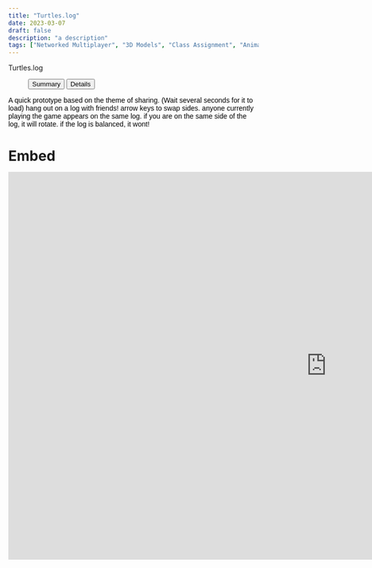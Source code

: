 ```yaml
---
title: "Turtles.log"
date: 2023-03-07
draft: false
description: "a description"
tags: ["Networked Multiplayer", "3D Models", "Class Assignment", "Animals", "Favorite","Game"]
---
```


<div class="window max-w-full">
  <div class="title-bar">
    <div class="title-bar-text">Turtles.log</div>
    <div class="title-bar-controls">
      <!-- <button aria-label="Minimize"></button>
      <button aria-label="Maximize"></button>
      <button aria-label="Close"></button> -->
    </div>
  </div>
  <div class="window-body">
    <menu role="tablist">
      <button aria-selected="true" aria-controls="Summary">Summary</button>
      <button aria-selected="false" aria-controls="Details">Details</button>
    </menu>
    <article role="tabpanel" id="Summary" style="color: black; font-size: 14px; font-variant: JIS04; font-family: arial;">
    <p>A quick prototype based on the theme of sharing. (Wait several seconds for it to load) hang out on a log with friends! arrow keys to swap sides. anyone currently playing the game appears on the same log. if you are on the same side of the log, it will rotate. if the log is balanced, it wont!</p>
    </article>
    <article role="tabpanel" hidden id="Details"  style="color: black; font-size: 14px; font-variant: JIS04; font-family: arial;">
<div class="flex flex-col" style="justify-content: space-between">

### Year
2023

### Development Time
One Day

### Medium
Networked Multiplayer Game using Photon, Unity

</div>
    </article>

  </div>
</div>

<script>

const tabs = document.querySelectorAll("menu[role=tablist]");

for (let i = 0; i < tabs.length; i++) {
  const tab = tabs[i];

  const tabButtons = tab.querySelectorAll("menu[role=tablist] > button");

  tabButtons.forEach((btn) =>
    btn.addEventListener("click", (e) => {
      e.preventDefault();

      tabButtons.forEach((button) => {
        if (
          button.getAttribute("aria-controls") ===
          e.target.getAttribute("aria-controls")
        ) {
          button.setAttribute("aria-selected", true);
          openTab(e, tab);
        } else {
          button.setAttribute("aria-selected", false);
        }
      });
    })
  );
}

function openTab(event, tab) {
  const articles = tab.parentNode.querySelectorAll('[role="tabpanel"]');
  articles.forEach((p) => {
    p.setAttribute("hidden", true);
  });
  const article = tab.parentNode.querySelector(
    `[role="tabpanel"]#${event.target.getAttribute("aria-controls")}`
  );
  article.removeAttribute("hidden");
}

</script>

<div class="window mt-10" style="display: block; width: fit-content;">
    <h1 class="title-bar" style="height:30px;">Embed</h1>
<div class="window-body">
<iframe frameborder="0" src="https://itch.io/embed-upload/7478821?color=317e40" allowfullscreen="" width="1280" height="780"><a href="https://jwhop.itch.io/turtleslog">Play turtles.log on itch.io</a></iframe>
</div>
</div>